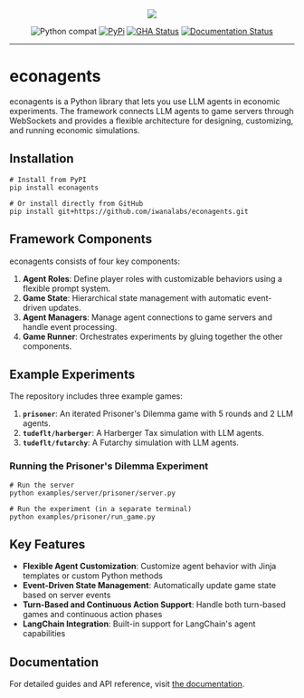 <div align="center">
  <img src="https://raw.githubusercontent.com/iwanalabs/econagents/main/assets/logo_200w.png">
</div>

<div align="center">

![Python compat](https://img.shields.io/badge/%3E=python-3.10-blue.svg)
[![PyPi](https://img.shields.io/pypi/v/econagents.svg)](https://pypi.python.org/pypi/econagents)
[![GHA Status](https://github.com/iwanalabs/econagents/actions/workflows/tests.yaml/badge.svg?branch=main)](https://github.com/iwanalabs/econagents/actions?query=workflow%3Atests)
[![Documentation Status](https://readthedocs.org/projects/econagents/badge/?version=latest)](https://econagents.readthedocs.io/en/latest/?badge=latest)

</div>

---

# econagents

econagents is a Python library that lets you use LLM agents in economic experiments. The framework connects LLM agents to game servers through WebSockets and provides a flexible architecture for designing, customizing, and running economic simulations.

## Installation

```shell
# Install from PyPI
pip install econagents

# Or install directly from GitHub
pip install git+https://github.com/iwanalabs/econagents.git
```

## Framework Components

econagents consists of four key components:

1. **Agent Roles**: Define player roles with customizable behaviors using a flexible prompt system.
2. **Game State**: Hierarchical state management with automatic event-driven updates.
3. **Agent Managers**: Manage agent connections to game servers and handle event processing.
4. **Game Runner**: Orchestrates experiments by gluing together the other components.

## Example Experiments

The repository includes three example games:

1. **`prisoner`**: An iterated Prisoner's Dilemma game with 5 rounds and 2 LLM agents.
2. **`tudeflt/harberger`**: A Harberger Tax simulation with LLM agents.
3. **`tudeflt/futarchy`**: A Futarchy simulation with LLM agents.

### Running the Prisoner's Dilemma Experiment

```shell
# Run the server
python examples/server/prisoner/server.py

# Run the experiment (in a separate terminal)
python examples/prisoner/run_game.py
```

## Key Features

- **Flexible Agent Customization**: Customize agent behavior with Jinja templates or custom Python methods
- **Event-Driven State Management**: Automatically update game state based on server events
- **Turn-Based and Continuous Action Support**: Handle both turn-based games and continuous action phases
- **LangChain Integration**: Built-in support for LangChain's agent capabilities

## Documentation

For detailed guides and API reference, visit [the documentation](https://econagents.readthedocs.io/en/latest/).
